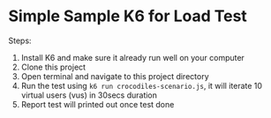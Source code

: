 # Simple Sample K6 for Load Test

Steps:
1. Install K6 and make sure it already run well on your computer
2. Clone this project
3. Open terminal and navigate to this project directory
4. Run the test using `k6 run crocodiles-scenario.js`, it will iterate 10 virtual users (vus) in 30secs duration
5. Report test will printed out once test done
